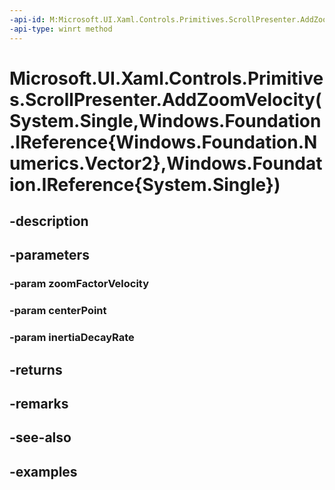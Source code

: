 ```yaml
---
-api-id: M:Microsoft.UI.Xaml.Controls.Primitives.ScrollPresenter.AddZoomVelocity(System.Single,Windows.Foundation.IReference{Windows.Foundation.Numerics.Vector2},Windows.Foundation.IReference{System.Single})
-api-type: winrt method
---
```


# Microsoft.UI.Xaml.Controls.Primitives.ScrollPresenter.AddZoomVelocity(System.Single,Windows.Foundation.IReference{Windows.Foundation.Numerics.Vector2},Windows.Foundation.IReference{System.Single})

<!--
public int AddZoomVelocity (float zoomFactorVelocity, System.Nullable<System.Numerics.Vector2> centerPoint, System.Nullable<float> inertiaDecayRate);
-->


## -description

## -parameters

### -param zoomFactorVelocity

### -param centerPoint

### -param inertiaDecayRate

## -returns

## -remarks

## -see-also

## -examples


